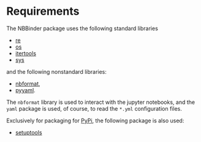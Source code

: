 # Requirements

The NBBinder package uses the following standard libraries

- [re](https:/docs.python.org/3/library/re.html)
- [os](https:/docs.python.org/3/library/os.html)
- [itertools](https:/docs.python.org/3/library/itertools.html)
- [sys](https:/docs.python.org/3/library/sys.html)

and the following nonstandard libraries:

- [nbformat](https://pypi.org/project/nbformat/),
- [pyyaml](https://pypi.org/project/PyYAML/).

The `nbformat` library is used to interact with the jupyter notebooks, and the `yaml` package is used, of course, to read the `*.yml` configuration files.

Exclusively for packaging for [PyPi](https://pypi.org), the following package is also used:

- [setuptools](https://pypi.org/project/setuptools/)